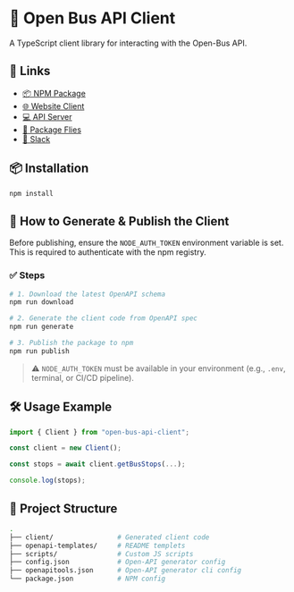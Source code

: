 # 🚌 Open Bus API Client

A TypeScript client library for interacting with the Open-Bus API.

## 🔗 Links

- [📦 NPM Package](https://www.npmjs.com/package/@hasadna/open-bus-api-client)
- [🌐 Website Client](https://github.com/hasadna/open-bus-map-search/)
- [💻 API Server](https://github.com/hasadna/open-bus-stride-api)
- [📂 Package Flies](https://github.com/hasadna/open-bus-api-client/tree/main/client)
- [💬 Slack](https://join.slack.com/t/hasadna/shared_invite/zt-167h764cg-J18ZcY1odoitq978IyMMig)

## 📦 Installation

```bash
npm install
```

## 🚀 How to Generate & Publish the Client

Before publishing, ensure the `NODE_AUTH_TOKEN` environment variable is set.
This is required to authenticate with the npm registry.

### ✅ Steps

```bash
# 1. Download the latest OpenAPI schema
npm run download

# 2. Generate the client code from OpenAPI spec
npm run generate

# 3. Publish the package to npm
npm run publish
```

> ⚠️ `NODE_AUTH_TOKEN` must be available in your environment (e.g., `.env`, terminal, or CI/CD pipeline).

## 🛠️ Usage Example

```ts
import { Client } from "open-bus-api-client";

const client = new Client();

const stops = await client.getBusStops(...);

console.log(stops);
```

## 📂 Project Structure

```bash
.
├── client/                # Generated client code
├── openapi-templates/     # README templets
├── scripts/               # Custom JS scripts
├── config.json            # Open-API generator config
├── openapitools.json      # Open-API generator cli config
└── package.json           # NPM config
```
